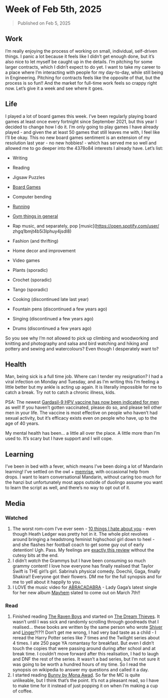 # Week of Feb 5th, 2025

> Published on Feb 5, 2025

## Work

I’m really enjoying the process of working on small, individual, self-driven things. I panic a lot because it feels like I didn’t get enough done, but it’s also nice to let myself be caught up in the details. I’m pitching for some larger contracts, which I didn’t expect to do yet. I want to take my career to a place where I’m interacting with people for my day-to-day, while still being in Engineering. Pitching for contracts feels like the opposite of that, but the process is so fun!! And the market for full-time work feels so crappy right now. Let’s give it a week and see where it goes.

## Life

I played a lot of board games this week. I’ve been regularly playing board games at least once every fortnight since September 2021, but this year I decided to change how I do it. I’m only going to play games I have already played - and given the at least 50 games that still leaves me with, I feel like I’ll be okay. This no new board games sentiment is an extension of my resolution last year - no new hobbies! - which has served me so well and allowed me to go deeper into the 4378o84 interests I already have. Let’s list:

- Writing

- Reading

- Jigsaw Puzzles

- [Board Games](https://boardgamegeek.com/user/tanvibhakta)

- Computer bending

- [Running](https://www.strava.com/athletes/25146186)

- [Gym things in general](https://hevy.com/user/tanvibhakta)

- Rap music, and separately, pop [music](https://open.spotify.com/user/
  zhgq1bmjt4b5i3lphuy4jsdl8)

- Fashion (and thrifting)

- Home decor and improvement

- Video games

- Plants (sporadic)

- Crochet (sporadic)

- Tango (sporadic)

- Cooking (discontinued late last year)

- Fountain pens (discontinued a few years ago)

- Singing (discontinued a few years ago)

- Drums (discontinued a few years ago)

So you see why I’m not allowed to pick up climbing and woodworking and knitting and photography and salsa and bird watching and hiking and pottery and sewing and watercolours? Even though I desperately want to?

## Health

Man, being sick is a full time job. Where can I tender my resignation? I had a viral infection on Monday and Tuesday, and as I’m writing this I’m feeling a little better but my ankle is acting up again. It is literally impossible for me to catch a break. Try not to catch a chronic illness, kids.

PSA: The newest [Gardasil-9 HPV vaccine has now been indicated for men](https://pmc.ncbi.nlm.nih.gov/articles/PMC11440547/) as well! If you haven’t gotten vaccinated, please do so, and please tell other men in your life. The vaccine is most effective on people who haven’t had sexual activity, but it’s efficacy exists even on people who have, up to the age of 40 years.

My mental health has been... a little all over the place. A little more than I’m used to. It’s scary but I have support and I will cope.

## Learning

I’ve been in bed with a fever, which means I’ve been doing a lot of Mandarin learning! I’ve settled on the owl + [memrise](https://www.memrise.com/en/learn-chinese), with occasional help from drops. I want to learn conversational Mandarin, without caring too much for the hanzi but unfortunately most apps outside of duolingo assume you want to learn the script as well, and there’s no way to opt out of it.

## Media

### Watched

1. The worst rom-com I’ve ever seen - [10 things I hate about you](https://letterboxd.com/film/10-things-i-hate-about-you/) - even though Heath Ledger was pretty hot in it. The whole plot revolves around bringing a headstrong feminist highschool girl down to heel - and she flashes her football coach to get some guy out of early detention! Ugh. Pass. My feelings are [exactly this review](https://boxd.it/1KMO8R) without the cutesy bits at the end.
2. I didn’t _watch_ the Grammys but I have been consuming so much grammy content! I love how everyone has finally realised that Taylor Swift is THE girl’s girl. Sabrina’s physical comedy. Doechii, Gaga, finally Shakira!! Everyone got their flowers. DM me for the full synopsis and for me to yell about it happily to you.
3. I LOVE the music video for [ABRACADABRA](https://youtu.be/vBynw9Isr28?si=Rz08lV_7eLy_t7sH) - Lady Gaga’s latest single for her new album [Mayhem](https://open.spotify.com/prerelease/07ir2eqNUQDeM0r13OVHJy?si=b88daaefff894d18) slated to come out on March 7th!!

### Read

1. Finished reading [The Raven Boys](https://www.goodreads.com/review/show/7247491479) and started on [The Dream Thieves](https://www.goodreads.com/book/show/17347389-the-dream-thieves). It wasn’t until I was sick and randomly scrolling through goodreads that I realised... these books are written by the same person who wrote [Shiver](https://www.goodreads.com/book/show/6068551-shiver) and [Linger](https://www.goodreads.com/book/show/6654313-linger)?!??! Don’t get me wrong, I had very bad taste as a child - I reread the Harry Potter series like 7 times and the Twilight series about 4 times. I ate 250 page YA romantasy for breakfast. But even I didn’t touch the copies that were passing around during after school and at break time. I couldn’t move forward after this realisation, I had to laugh and DNF the rest of the series. It wasn’t a bad series, but I’m not sure it was going to be worth a hundred hours of my time. So I read the synopsis on wikipedia to answer my questions and called it a day.
2. I started reading [Bunny by Mona Awad](https://www.goodreads.com/book/show/53285047-bunny). So far the MC is quite unlikeable, but I think that’s the point. It’s not a pleasant read, so I have to make time for it instead of just popping it on when I’m making a cup of coffee.
